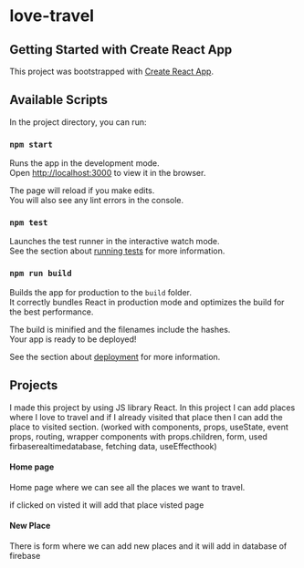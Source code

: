 # love-travel

## Getting Started with Create React App

This project was bootstrapped with [Create React App](https://github.com/facebook/create-react-app).

## Available Scripts

In the project directory, you can run:

### `npm start`

Runs the app in the development mode.\
Open [http://localhost:3000](http://localhost:3000) to view it in the browser.

The page will reload if you make edits.\
You will also see any lint errors in the console.

### `npm test`

Launches the test runner in the interactive watch mode.\
See the section about [running tests](https://facebook.github.io/create-react-app/docs/running-tests) for more information.

### `npm run build`

Builds the app for production to the `build` folder.\
It correctly bundles React in production mode and optimizes the build for the best performance.

The build is minified and the filenames include the hashes.\
Your app is ready to be deployed!

See the section about [deployment](https://facebook.github.io/create-react-app/docs/deployment) for more information.

## Projects

I made this project by using JS library React. In this project I can add places where I love to travel and if I already visited that place then I can add the place to visited section. (worked with components, props, useState, event props, routing, wrapper components with props.children, form, used firbaserealtimedatabase, fetching data, useEffecthook)

#### Home page

Home page where we can see all the places we want to travel.


if clicked on visted it will add that place visted page


#### New Place 

There is form where we can add new places and it will add in database of firebase
